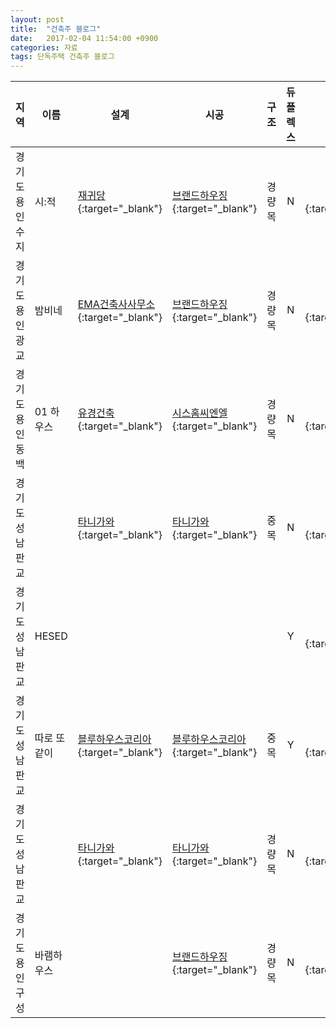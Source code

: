 ```yaml
---
layout: post
title:  "건축주 블로그"
date:   2017-02-04 11:54:00 +0900
categories: 자료
tags: 단독주택 건축주 블로그
---
```


| 지역 | 이름 | 설계 | 시공 | 구조 | 듀플렉스 | 블로그 | 링크 |
| --- | --- | --- | --- | :-: | :---: | :---: | --- |
| 경기도 용인 수지 | 시:적 | [재귀당][01]{:target="_blank"} | [브랜드하우징][01_1]{:target="_blank"} | 경량목 | N | [블로그][01_blog]{:target="_blank"} | [전원속의 내집][01_2]{:target="_blank"} |
| 경기도 용인 광교 | 밤비네 | [EMA건축사사무소][02]{:target="_blank"} | [브랜드하우징][01_1]{:target="_blank"} | 경량목 | N | [블로그][02_blog]{:target="_blank"} |
| 경기도 용인 동백 | 01 하우스 | [유경건축][03]{:target="_blank"} | [시스홈씨엔엘][03_1]{:target="_blank"} | 경량목 | N | [블로그][03_blog]{:target="_blank"} | |
| 경기도 성남 판교 | | [타니가와][04]{:target="_blank"} | [타니가와][04]{:target="_blank"} | 중목 | N | [블로그][04_blog]{:target="_blank"} | |
| 경기도 성남 판교 | HESED | | | | Y | [블로그][05_blog]{:target="_blank"} | [우먼센스][05_1]{:target="_blank"} |
| 경기도 성남 판교 | 따로 또 같이 | [블루하우스코리아][06]{:target="_blank"} | [블루하우스코리아][06]{:target="_blank"} | 중목 | Y | [블로그][06_blog]{:target="_blank"} | 
| 경기도 성남 판교 | | [타니가와][07]{:target="_blank"} | [타니가와][07]{:target="_blank"} | 경량목 | N | [블로그][07_blog]{:target="_blank"} |
| 경기도 용인 구성 | 바램하우스 | | [브랜드하우징][01_1]{:target="_blank"} | 경량목 | N | [블로그][08_blog]{:target="_blank"} |


[08_blog]: http://blog.naver.com/chang98

[07]: http://tg-k.co.kr/showroom/modelhouse_view_korea_pangyo5.asp#ad-image-9
[07_blog]: http://blog.naver.com/jkyoo0311

[06]: http://www.koreabluehouse.com/works
[06_blog]: http://blog.naver.com/PostList.nhn?blogId=charllie

[05_blog]: http://blog.naver.com/PostThumbnailList.nhn?blogId=rudaruda&from=postList&categoryNo=33
[05_1]: http://navercast.naver.com/magazine_contents.nhn?rid=1089&contents_id=117754

[04]: http://tg-k.co.kr/showroom/modelhouse_view_korea_pangyo8.asp#ad-image-0
[04_blog]: http://blog.naver.com/5_happytree

[03]: http://officekyuhng.com/index.php/residential/01-house/
[03_blog]: http://blog.naver.com/hyewon98
[03_1]: https://story.kakao.com/ch/syshome

[02]: http://emanas.synology.me/wordpress/광교-단독주택/
[02_blog]: http://blog.naver.com/withzzinpang

[01]: http://jaeguidang.com/220817933649
[01_blog]: http://artknitting.blog.me/220820782093
[01_1]: http://cafe.naver.com/metalwood
[01_2]: http://navercast.naver.com/magazine_contents.nhn?rid=1433&contents_id=125586